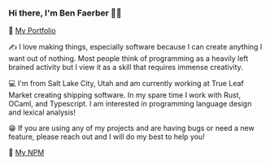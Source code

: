 ### Hi there, I'm Ben Faerber 🦀🐪

📒 [My Portfolio](https://benfaerber.github.io)

✍️ I love making things, especially software because I can create anything I want out of nothing. Most people think of programming as a heavily left brained activity but I view it as a skill that requires immense creativity.

💻 I'm from Salt Lake City, Utah and am currently working at True Leaf Market creating shipping software. In my spare time I work with Rust, OCaml, and Typescript. I am interested in programming language design and lexical analysis!

😁 If you are using any of my projects and are having bugs or need a new feature, please reach out and I will do my best to help you!

🏫 [My NPM](https://www.npmjs.com/~benfaerber)

